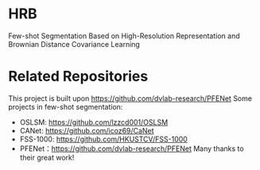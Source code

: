# HRB
Few-shot Segmentation Based on High-Resolution Representation and Brownian Distance Covariance Learning

# Related Repositories
This project is built upon https://github.com/dvlab-research/PFENet
Some projects in few-shot segmentation:
+ OSLSM: https://github.com/lzzcd001/OSLSM
+ CANet: https://github.com/icoz69/CaNet
+ FSS-1000: https://github.com/HKUSTCV/FSS-1000
+ PFENet：https://github.com/dvlab-research/PFENet
Many thanks to their great work!
